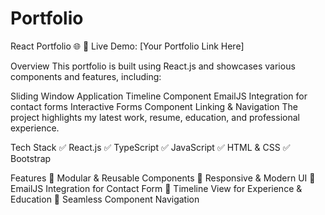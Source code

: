 # Portfolio


React Portfolio 🌐
🚀 Live Demo: [Your Portfolio Link Here]

Overview
This portfolio is built using React.js and showcases various components and features, including:

Sliding Window Application
Timeline Component
EmailJS Integration for contact forms
Interactive Forms
Component Linking & Navigation
The project highlights my latest work, resume, education, and professional experience.

Tech Stack
✅ React.js
✅ TypeScript
✅ JavaScript
✅ HTML & CSS
✅ Bootstrap

Features
📌 Modular & Reusable Components
🎨 Responsive & Modern UI
📩 EmailJS Integration for Contact Form
📅 Timeline View for Experience & Education
🔗 Seamless Component Navigation
